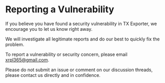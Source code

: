 # Reporting a Vulnerability

If you believe you have found a security vulnerability in TX Exporter, we encourage you to let us know right away.

We will investigate all legitimate reports and do our best to quickly fix the problem.

To report a vulnerability or security concern, please email xrpl365@gmail.com.

Please do not submit an issue or comment on our discussion threads, please contact us directly and in confidence.
